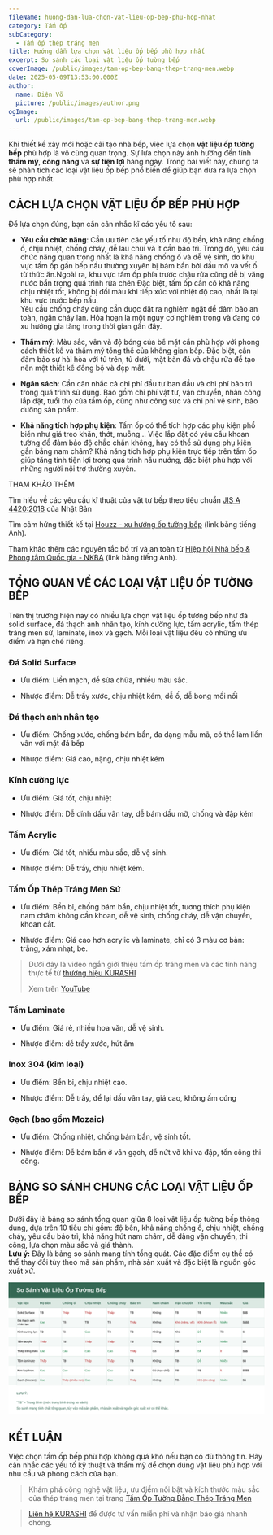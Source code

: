 ```yaml
---
fileName: huong-dan-lua-chon-vat-lieu-op-bep-phu-hop-nhat
category: Tấm ốp
subCategory:
  - Tấm ốp thép tráng men
title: Hướng dẫn lựa chọn vật liệu ốp bếp phù hợp nhất
excerpt: So sánh các loại vật liệu ốp tường bếp
coverImage: /public/images/tam-op-bep-bang-thep-trang-men.webp
date: 2025-05-09T13:53:00.000Z
author:
  name: Diện Võ
  picture: /public/images/author.png
ogImage:
  url: /public/images/tam-op-bep-bang-thep-trang-men.webp
---
```

Khi thiết kế xây mới hoặc cải tạo nhà bếp, việc lựa chọn **vật liệu ốp tường bếp** phù hợp là vô cùng quan trọng. Sự lựa chọn này ảnh hưởng đến tính **thẩm mỹ**, **công năng** và **sự tiện lợi** hàng ngày. Trong bài viết này, chúng ta sẽ phân tích các loại vật liệu ốp bếp phổ biến để giúp bạn đưa ra lựa chọn phù hợp nhất.

## CÁCH LỰA CHỌN VẬT LIỆU ỐP BẾP PHÙ HỢP

Để lựa chọn đúng, bạn cần cân nhắc kĩ các yếu tố sau:

*   **Yêu cầu chức năng**: Cần ưu tiên các yếu tố như độ bền, khả năng chống ố, chịu nhiệt, chống cháy, dễ lau chùi và ít cần bảo trì. Trong đó, yêu cầu chức năng quan trọng nhất là khả năng chống ố và dễ vệ sinh, do khu vực tấm ốp gần bếp nấu thường xuyên bị bám bẩn bởi dầu mỡ và vết ố từ thức ăn.Ngoài ra, khu vực tấm ốp phía trước chậu rửa cũng dễ bị văng nước bẩn trong quá trình rửa chén.Đặc biệt, tấm ốp cần có khả năng chịu nhiệt tốt, không bị đổi màu khi tiếp xúc với nhiệt độ cao, nhất là tại khu vực trước bếp nấu.  
    Yêu cầu chống cháy cũng cần được đặt ra nghiêm ngặt để đảm bảo an toàn, ngăn cháy lan. Hỏa hoạn là một nguy cơ nghiêm trọng và đang có xu hướng gia tăng trong thời gian gần đây.
    
*   **Thẩm mỹ**: Màu sắc, vân và độ bóng của bề mặt cần phù hợp với phong cách thiết kế và thẩm mỹ tổng thể của không gian bếp. Đặc biệt, cần đảm bảo sự hài hòa với tủ trên, tủ dưới, mặt bàn đá và chậu rửa để tạo nên một thiết kế đồng bộ và đẹp mắt.
    
*   **Ngân sách**: Cần cân nhắc cả chi phí đầu tư ban đầu và chi phí bảo trì trong quá trình sử dụng. Bao gồm chi phí vật tư, vận chuyển, nhân công lắp đặt, tuổi thọ của tấm ốp, cũng như công sức và chi phí vệ sinh, bảo dưỡng sản phẩm.
    
*   **Khả năng tích hợp phụ kiện**: Tấm ốp có thể tích hợp các phụ kiện phổ biến như giá treo khăn, thớt, muỗng... Việc lắp đặt có yêu cầu khoan tường để đảm bảo độ chắc chắn không, hay có thể sử dụng phụ kiện gắn bằng nam châm? Khả năng tích hợp phụ kiện trực tiếp trên tấm ốp giúp tăng tính tiện lợi trong quá trình nấu nướng, đặc biệt phù hợp với những người nội trợ thường xuyên.
    

THAM KHẢO THÊM

Tìm hiểu về các yêu cầu kĩ thuật của vật tư bếp theo tiêu chuẩn [JIS A 4420:2018](https://kikakurui.com/a4/A4420-2018-01.html) của Nhật Bản

Tìm cảm hứng thiết kế tại [Houzz - xu hướng ốp tường bếp](https://www.houzz.com/magazine/kitchen-backsplashes) (link bằng tiếng Anh).

Tham khảo thêm các nguyên tắc bố trí và an toàn từ [Hiệp hội Nhà bếp & Phòng tắm Quốc gia - NKBA](https://nkba.org/guidelines/) (link bằng tiếng Anh).

## TỔNG QUAN VỀ CÁC LOẠI VẬT LIỆU ỐP TƯỜNG BẾP

Trên thị trường hiện nay có nhiều lựa chọn vật liệu ốp tường bếp như đá solid surface, đá thạch anh nhân tạo, kính cường lực, tấm acrylic, tấm thép tráng men sứ, laminate, inox và gạch. Mỗi loại vật liệu đều có những ưu điểm và hạn chế riêng.

### Đá Solid Surface

*   Ưu điểm: Liền mạch, dễ sửa chữa, nhiều màu sắc.
    
*   Nhược điểm: Dễ trầy xước, chịu nhiệt kém, dễ ố, dễ bong mối nối
    

### Đá thạch anh nhân tạo

*   Ưu điểm: Chống xước, chống bám bẩn, đa dạng mẫu mã, có thể làm liền vân với mặt đá bếp
    
*   Nhược điểm: Giá cao, nặng, chịu nhiệt kém
    

### Kính cường lực

*   Ưu điểm: Giá tốt, chịu nhiệt
    
*   Nhược điểm: Dễ dính dấu vân tay, dễ bám dầu mỡ, chống và đập kém
    

### Tấm Acrylic

*   Ưu điểm: Giá tốt, nhiều màu sắc, dễ vệ sinh.
    
*   Nhược điểm: Dễ trầy, chịu nhiệt kém.
    

### Tấm Ốp Thép Tráng Men Sứ

*   Ưu điểm: Bền bỉ, chống bám bẩn, chịu nhiệt tốt, tương thích phụ kiện nam châm không cần khoan, dễ vệ sinh, chống cháy, dễ vận chuyển, khoan cắt.
    
*   Nhược điểm: Giá cao hơn acrylic và laminate, chỉ có 3 màu cơ bản: trắng, xám nhạt, be.
    

> Dưới đây là video ngắn giới thiệu tấm ốp tráng men và các tính năng thực tế từ [thương hiệu KURASHI](https://www.kurashi.com.vn/)
> 
> Xem trên [YouTube](https://www.youtube.com/watch?v=PPpMjHjyWuo)

### Tấm Laminate

*   Ưu điểm: Giá rẻ, nhiều hoa văn, dễ vệ sinh.
    
*   Nhược điểm: dễ trầy xước, hút ẩm
    

### Inox 304 (kim loại)

*   Ưu điểm: Bền bỉ, chịu nhiệt cao.
    
*   Nhược điểm: Dễ trầy, để lại dấu vân tay, giá cao, không ấm cúng
    

### Gạch (bao gồm Mozaic)

*   Ưu điểm: Chống nhiệt, chống bám bẩn, vệ sinh tốt.
    
*   Nhược điểm: Dễ bám bẩn ở vân gạch, dễ nứt vỡ khi va đập, tốn công thi công.
    

## BẢNG SO SÁNH CHUNG CÁC LOẠI VẬT LIỆU ỐP BẾP

Dưới đây là bảng so sánh tổng quan giữa 8 loại vật liệu ốp tường bếp thông dụng, dựa trên 10 tiêu chí gồm: độ bền, khả năng chống ố, chịu nhiệt, chống cháy, yêu cầu bảo trì, khả năng hút nam châm, dễ dàng vận chuyển, thi công, lựa chọn màu sắc và giá thành.  
**Lưu ý:** Đây là bảng so sánh mang tính tổng quát. Các đặc điểm cụ thể có thể thay đổi tùy theo mã sản phẩm, nhà sản xuất và đặc biệt là nguồn gốc xuất xứ.

![](/public/images/so-sanh-vat-lieu-op-bep.svg)

## KẾT LUẬN

Việc chọn tấm ốp bếp phù hợp không quá khó nếu bạn có đủ thông tin. Hãy cân nhắc các yếu tố kỹ thuật và thẩm mỹ để chọn đúng vật liệu phù hợp với nhu cầu và phong cách của bạn.

> Khám phá công nghệ vật liệu, ưu điểm nối bật và kích thước màu sắc của thép tráng men tại trang [Tấm Ốp Tường Bằng Thép Tráng Men](https://www.kurashi.com.vn/san-pham/tam-op-tuong-bang-thep-trang-men)

> [Liên hệ KURASHI](https://www.kurashi.com.vn/lien-he) để được tư vấn miễn phí và nhận báo giá nhanh chóng.